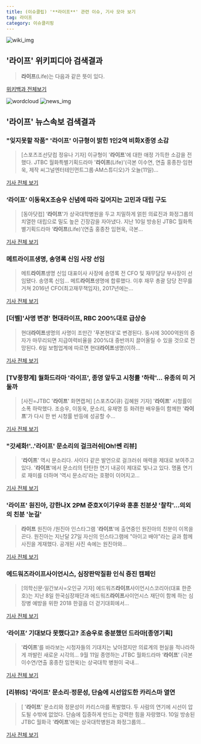 ```yaml
---
title: (이슈클립) '**라이프**' 관련 이슈, 기사 모아 보기
tag: 라이프
category: 이슈클리핑
---
```

![wiki_img](https://user-images.githubusercontent.com/42597476/44503234-41136a80-a6d0-11e8-9071-6fc6418eafe4.png)
## **'**라이프**'** 위키피디아 검색결과
>**라이프**(Life)는 다음과 같은 뜻이 있다.

<a href="https://ko.wikipedia.org/wiki/라이프" target="_blank">위키백과 전체보기</a>

![wordcloud](https://s3.ap-northeast-2.amazonaws.com/lyrics101-wordcloud/2018-09-11-1536623170.png)
![news_img](https://user-images.githubusercontent.com/42597476/44507050-1206f400-a6e4-11e8-8d98-7ffbfebb353f.png)
## **'**라이프**'** 뉴스속보 검색결과
### "잊지못할 작품" '**라이프**' 이규형이 밝힌 1인2역 비화X종영 소감

>[스포츠조선닷컴 정유나 기자] 이규형이 '**라이프**'에 대한 애정 가득한 소감을 전했다. JTBC 월화특별기획드라마 '**라이프**(Life)'(극본 이수연, 연출 홍종찬·임현욱, 제작 씨그널엔터테인먼트그룹·AM스튜디오)가 오늘(11일)...

<a href="http://sports.chosun.com/news/ntype.htm?id=201809120100086880006802&servicedate=20180911" target="_blank">기사 전체 보기</a>

### ‘**라이프**’ 이동욱X조승우 신념에 따라 깊어지는 고민과 대립 구도

>[동아닷컴] ‘**라이프**’가 상국대학병원을 두고 치밀하게 얽힌 의료진과 화정그룹의 치열한 대립으로 밀도 높은 긴장감을 자아냈다. 지난 10일 방송된 JTBC 월화특별기획드라마 ‘**라이프**(Life)’(연출 홍종찬 임현욱, 극본...

<a href="http://sports.donga.com/3/all/20180911/91925100/2" target="_blank">기사 전체 보기</a>

### 메트**라이프**생명, 송영록 신임 사장 선임

>메트**라이프**생명 신임 대표이사 사장에 송영록 전 CFO 및 재무담당 부사장이 선임됐다. 송영록 신임... 메트**라이프**생명에 합류했다. 이후 재무 총괄 담당 전무를 거쳐 2016년 CFO(최고재무책임자), 2017년에는...

<a href="http://news.mtn.co.kr/newscenter/news_viewer.mtn?gidx=2018091108050574078" target="_blank">기사 전체 보기</a>

### [더벨]'사명 변경' 현대**라이프**, RBC 200%대로 급상승

>현대**라이프**생명의 사명이 조만간 '푸본현대'로 변경된다. 동시에 3000억원의 증자가 마무리되면 지급여력비율을 200%대 중반까지 끌어올릴 수 있을 것으로 전망된다. 6일 보험업계에 따르면 현대**라이프**생명(이하...

<a href="http://www.thebell.co.kr/front/free/contents/news/article_view.asp?key=201809060100009340000576" target="_blank">기사 전체 보기</a>

### [TV풍향계] 월화드라마 '**라이프**', 종영 앞두고 시청률 '하락'... 유종의 미 거둘까

>[사진=JTBC '**라이프**' 화면캡쳐] [스포츠Q(큐) 김혜원 기자] '**라이프**' 시청률이 소폭 하락했다.  조승우, 이동욱, 문소리, 유재명 등 화려한 배우들이 함께한 '**라이프**'가 다시 한 번 시청률 반등에 성공할 수...

<a href="http://www.sportsq.co.kr/news/articleView.html?idxno=302289" target="_blank">기사 전체 보기</a>

### "갓세화!'..'**라이프**' 문소리의 걸크러쉬[Oh!쎈 리뷰]

>'**라이프**' 역시 문소리다. 사이다 같은 발언으로 걸크러쉬 매력을 제대로 보여주고 있다. '**라이프**'에서 문소리의 탄탄한 연기 내공이 제대로 빛나고 있다. 명품 연기로 재미를 더하며 '역시 문소리'라는 호평이 이어지고...

<a href="http://www.osen.co.kr/article/G1110986598" target="_blank">기사 전체 보기</a>

### '**라이프**' 원진아, 강한나X 2PM 준호X이기우와 훈훈 친분샷 '찰칵'…의외의 친분 '눈길'

>**라이프** 원진아 /원진아 인스타그램  '**라이프**'에 출연중인 원진아의 친분이 이목을 끈다. 원진아는 지난달 27일 자신의 인스타그램에 "아이고 배야"라는 글과 함께 사진을 게재했다.  공개된 사진 속에는 원진아와...

<a href="http://www.kyeongin.com/main/view.php?key=20180911000829026" target="_blank">기사 전체 보기</a>

### 에드워즈**라이프**사이언시스, 심장판막질환 인식 증진 캠페인

>[의학신문·일간보사=오인규 기자] 에드워즈**라이프**사이언시스코리아(대표 한준호)는 지난 8일 한국심장재단과 에드워즈**라이프**사이언시스 재단이 함께 하는 심장병 예방을 위한 2018 한걸음 더 걷기대회에서...

<a href="http://www.bosa.co.kr/news/articleView.html?idxno=2089936" target="_blank">기사 전체 보기</a>

### ‘**라이프**’ 기대보다 못했다고? 조승우로 충분했던 드라마[종영기획]

>'**라이프**'를 바라보는 시청자들의 기대치는 낮아졌지만 의료계의 현실을 적나라하게 까발린 새로운 시각의... 9월 11일 종영하는 JTBC 월화드라마 ‘**라이프**’ (극본 이수연/연출 홍종찬 임현욱)는 상국대학 병원이 국내...

<a href="http://www.newsen.com/news_view.php?uid=201809100943110710" target="_blank">기사 전체 보기</a>

### [리뷰IS] '**라이프**' 문소리·정문성, 단숨에 시선압도한 카리스마 열연

>[ '**라이프**' 문소리와 정문성이 카리스마를 폭발했다. 두 사람의 연기에 시선이 압도될 수밖에 없었다. 단숨에 집중하게 만드는 강력한 힘을 자랑했다. 10일 방송된 JTBC 월화극 '**라이프**'에는 상국대학병원과 화정그룹의...

<a href="http://isplus.live.joins.com/news/article/aid.asp?aid=22551493" target="_blank">기사 전체 보기</a>


